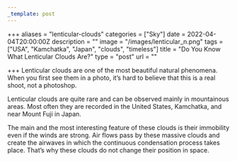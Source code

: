 ```yaml
---
_template: post
---
```



+++
aliases = "lenticular-clouds"
categories = ["Sky"]
date = 2022-04-04T20:00:00Z
description = ""
image = "/images/lenticular_n.png"
tags = ["USA", "Kamchatka", "Japan", "clouds", "timeless"]
title = "Do You Know What Lenticular Clouds Are?"
type = "post"
url = ""

+++
Lenticular clouds are one of the most beautiful natural phenomena. When you first see them in a photo, it’s hard to believe that this is a real shoot, not a photoshop.

Lenticular clouds are quite rare and can be observed mainly in mountainous areas. Most often they are recorded in the United States, Kamchatka, and near Mount Fuji in Japan.

The main and the most interesting feature of these clouds is their immobility even if the winds are strong. Air flows pass by these massive clouds and create the airwaves in which the continuous condensation process takes place. That’s why these clouds do not change their position in space.
